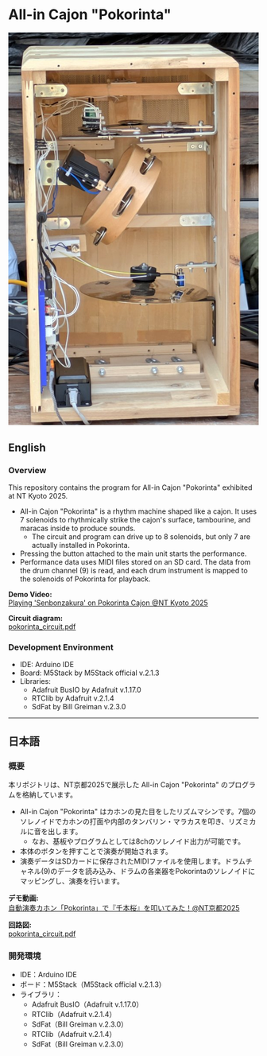 # All-in Cajon "Pokorinta"

![Pokorinta](pokorinta.png)

## English

### Overview
This repository contains the program for All-in Cajon "Pokorinta" exhibited at NT Kyoto 2025.

- All-in Cajon "Pokorinta" is a rhythm machine shaped like a cajon. It uses 7 solenoids to rhythmically strike the cajon's surface, tambourine, and maracas inside to produce sounds.
  - The circuit and program can drive up to 8 solenoids, but only 7 are actually installed in Pokorinta.
- Pressing the button attached to the main unit starts the performance.
- Performance data uses MIDI files stored on an SD card. The data from the drum channel (9) is read, and each drum instrument is mapped to the solenoids of Pokorinta for playback.

**Demo Video:**  
[Playing 'Senbonzakura' on Pokorinta Cajon @NT Kyoto 2025](https://youtu.be/M3PQvyEZkvs?si=6jQbiOPsckav4VGM)

**Circuit diagram:**  
[pokorinta_circuit.pdf](pokorinta_circuit.pdf)

### Development Environment
- IDE: Arduino IDE
- Board: M5Stack by M5Stack official v.2.1.3
- Libraries:
  - Adafruit BusIO by Adafruit v.1.17.0
  - RTClib by Adafruit v.2.1.4
  - SdFat by Bill Greiman v.2.3.0

---

## 日本語

### 概要
本リポジトリは、NT京都2025で展示した All-in Cajon "Pokorinta" のプログラムを格納しています。

- All-in Cajon "Pokorinta" はカホンの見た目をしたリズムマシンです。7個のソレノイドでカホンの打面や内部のタンバリン・マラカスを叩き、リズミカルに音を出します。
  - なお、基板やプログラムとしては8chのソレノイド出力が可能です。
- 本体のボタンを押すことで演奏が開始されます。
- 演奏データはSDカードに保存されたMIDIファイルを使用します。ドラムチャネル(9)のデータを読み込み、ドラムの各楽器をPokorintaのソレノイドにマッピングし、演奏を行います。

**デモ動画:**  
[自動演奏カホン「Pokorinta」で『千本桜』を叩いてみた！@NT京都2025](https://youtu.be/M3PQvyEZkvs?si=6jQbiOPsckav4VGM)

**回路図:**  
[pokorinta_circuit.pdf](pokorinta_circuit.pdf)

### 開発環境
- IDE：Arduino IDE
- ボード：M5Stack（M5Stack official v.2.1.3）
- ライブラリ：
  - Adafruit BusIO（Adafruit v.1.17.0）
  - RTClib（Adafruit v.2.1.4）
  - SdFat（Bill Greiman v.2.3.0）
  - RTClib（Adafruit v.2.1.4）
  - SdFat（Bill Greiman v.2.3.0）
